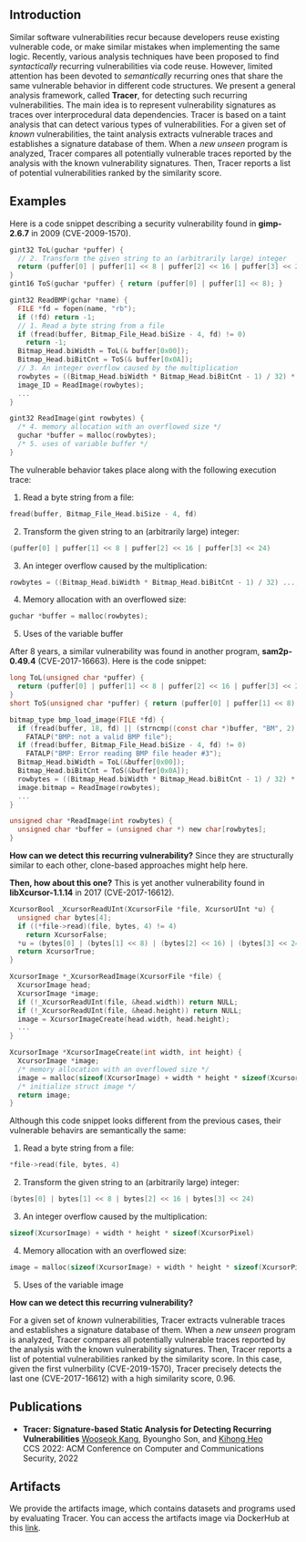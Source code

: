 ## Introduction
Similar software vulnerabilities recur because developers reuse existing vulnerable code,
or make similar mistakes when implementing the same logic. Recently, various analysis techniques have been proposed
to find _syntactically_ recurring vulnerabilities via code reuse. However, limited attention has been devoted
to _semantically_ recurring ones that share the same vulnerable behavior in different code structures.
We present a general analysis framework, called **Tracer**, for detecting such recurring vulnerabilities.
The main idea is to represent vulnerability signatures as traces over interprocedural data dependencies.
Tracer is based on a taint analysis that can detect various types of vulnerabilities.
For a given set of _known_ vulnerabilities, the taint analysis extracts vulnerable traces and establishes a signature database of them.
When a _new unseen_ program is analyzed, Tracer compares all potentially vulnerable traces reported by the analysis
with the known vulnerability signatures.
Then, Tracer reports a list of potential vulnerabilities ranked by the similarity score.

## Examples
Here is a code snippet describing a security vulnerability found in **gimp-2.6.7** in 2009 (CVE-2009-1570).
```c
gint32 ToL(guchar *puffer) {
  // 2. Transform the given string to an (arbitrarily large) integer
  return (puffer[0] | puffer[1] << 8 | puffer[2] << 16 | puffer[3] << 24);
}
gint16 ToS(guchar *puffer) { return (puffer[0] | puffer[1] << 8); }

gint32 ReadBMP(gchar *name) {
  FILE *fd = fopen(name, "rb");
  if (!fd) return -1;
  // 1. Read a byte string from a file
  if (fread(buffer, Bitmap_File_Head.biSize - 4, fd) != 0)
    return -1;
  Bitmap_Head.biWidth = ToL(& buffer[0x00]);
  Bitmap_Head.biBitCnt = ToS(& buffer[0x0A]);
  // 3. An integer overflow caused by the multiplication
  rowbytes = ((Bitmap_Head.biWidth * Bitmap_Head.biBitCnt - 1) / 32) * 4 + 4;
  image_ID = ReadImage(rowbytes);
  ...
}

gint32 ReadImage(gint rowbytes) {
  /* 4. memory allocation with an overflowed size */
  guchar *buffer = malloc(rowbytes);
  /* 5. uses of variable buffer */
}
```
The vulnerable behavior takes place along with the following execution trace:
1. Read a byte string from a file:<br>
```c
fread(buffer, Bitmap_File_Head.biSize - 4, fd)
```
2. Transform the given string to an (arbitrarily large) integer:<br>
```c
(puffer[0] | puffer[1] << 8 | puffer[2] << 16 | puffer[3] << 24)
```
3. An integer overflow caused by the multiplication:<br>
```c
rowbytes = ((Bitmap_Head.biWidth * Bitmap_Head.biBitCnt - 1) / 32) ...;
```
4. Memory allocation with an overflowed size:
```c
guchar *buffer = malloc(rowbytes);
```
5. Uses of the variable buffer

After 8 years, a similar vulnerability was found in another program, **sam2p-0.49.4** (CVE-2017-16663).
Here is the code snippet:
```c
long ToL(unsigned char *puffer) {
  return (puffer[0] | puffer[1] << 8 | puffer[2] << 16 | puffer[3] << 24);
}
short ToS(unsigned char *puffer) { return (puffer[0] | puffer[1] << 8); }

bitmap_type bmp_load_image(FILE *fd) {
  if (fread(buffer, 18, fd) || (strncmp((const char *)buffer, "BM", 2)))
    FATALP("BMP: not a valid BMP file");
  if (fread(buffer, Bitmap_File_Head.biSize - 4, fd) != 0)
    FATALP("BMP: Error reading BMP file header #3");
  Bitmap_Head.biWidth = ToL(&buffer[0x00]);
  Bitmap_Head.biBitCnt = ToS(&buffer[0x0A]);
  rowbytes = ((Bitmap_Head.biWidth * Bitmap_Head.biBitCnt - 1) / 32) * 4 + 4;
  image.bitmap = ReadImage(rowbytes);
  ...
}

unsigned char *ReadImage(int rowbytes) {
  unsigned char *buffer = (unsigned char *) new char[rowbytes];
}
```
**How can we detect this recurring vulnerability?**
Since they are structurally similar to each other, clone-based approaches might help here.

**Then, how about this one?**
This is yet another vulnerability found in **libXcursor-1.1.14** in 2017 (CVE-2017-16612).
```c
XcursorBool _XcursorReadUInt(XcursorFile *file, XcursorUInt *u) {
  unsigned char bytes[4];
  if ((*file->read)(file, bytes, 4) != 4)
    return XcursorFalse;
  *u = (bytes[0] | (bytes[1] << 8) | (bytes[2] << 16) | (bytes[3] << 24));
  return XcursorTrue;
}

XcursorImage *_XcursorReadImage(XcursorFile *file) {
  XcursorImage head;
  XcursorImage *image;
  if (!_XcursorReadUInt(file, &head.width)) return NULL;
  if (!_XcursorReadUInt(file, &head.height)) return NULL;
  image = XcursorImageCreate(head.width, head.height);
  ...
}

XcursorImage *XcursorImageCreate(int width, int height) {
  XcursorImage *image;
  /* memory allocation with an overflowed size */
  image = malloc(sizeof(XcursorImage) + width * height * sizeof(XcursorPixel));
  /* initialize struct image */
  return image;
}
```
Although this code snippet looks different from the previous cases, their vulnerable behavirs are semantically the same:
1. Read a byte string from a file:<br>
```c
*file->read(file, bytes, 4)
```
2. Transform the given string to an (arbitrarily large) integer:<br>
```c
(bytes[0] | bytes[1] << 8 | bytes[2] << 16 | bytes[3] << 24)
```
3. An integer overflow caused by the multiplication:<br>
```c
sizeof(XcursorImage) + width * height * sizeof(XcursorPixel)
```
4. Memory allocation with an overflowed size:
```c
image = malloc(sizeof(XcursorImage) + width * height * sizeof(XcursorPixel))
```
5. Uses of the variable image

**How can we detect this recurring vulnerability?**

For a given set of _known_ vulnerabilities, Tracer extracts vulnerable traces and establishes a signature database of them.
When a _new unseen_ program is analyzed, Tracer compares all potentially vulnerable traces reported by the analysis
with the known vulnerability signatures.
Then, Tracer reports a list of potential vulnerabilities ranked by the similarity score.
In this case, given the first vulnerbility (CVE-2019-1570), Tracer precisely detects the last one (CVE-2017-16612)
with a high similarity score, 0.96.

## Publications

* **Tracer: Signature-based Static Analysis for Detecting Recurring Vulnerabilities** <a href="https://prosys.kaist.ac.kr/publications/ccs22.pdf"><i class="fas fa-file-pdf"></i></a>
  [Wooseok Kang](https://kangwoosukeq.github.io), Byoungho Son, and [Kihong Heo](https://kihongheo.kaist.ac.kr)<br>
  CCS 2022: ACM Conference on Computer and Communications Security, 2022

## Artifacts

We provide the artifacts image, which contains datasets and programs used by evaluating Tracer.
You can access the artifacts image via DockerHub at this [link](https://hub.docker.com/repository/docker/prosyslab/tracer-artifacts).
